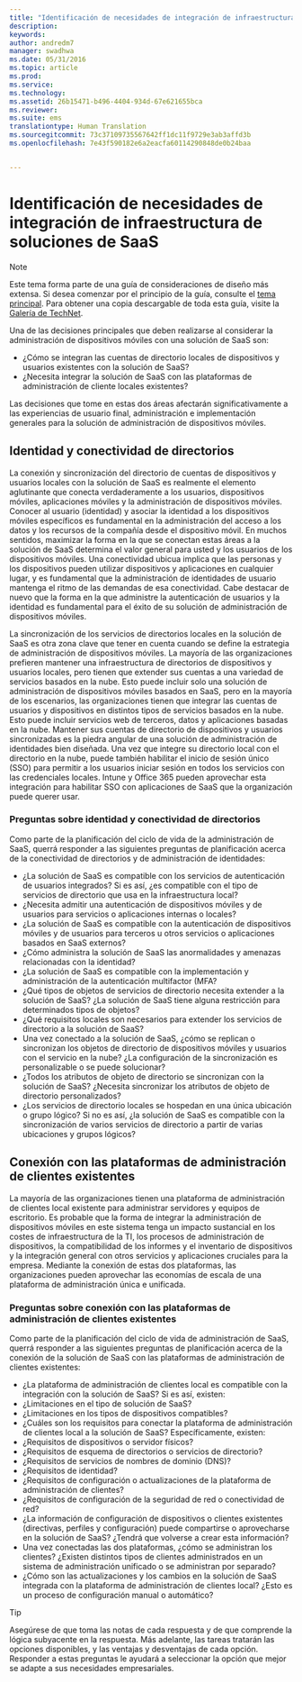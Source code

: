 ```yaml
---
title: "Identificación de necesidades de integración de infraestructura de soluciones de SaaS"
description: 
keywords: 
author: andredm7
manager: swadhwa
ms.date: 05/31/2016
ms.topic: article
ms.prod: 
ms.service: 
ms.technology: 
ms.assetid: 26b15471-b496-4404-934d-67e621655bca
ms.reviewer: 
ms.suite: ems
translationtype: Human Translation
ms.sourcegitcommit: 73c37109735567642ff1dc11f9729e3ab3affd3b
ms.openlocfilehash: 7e43f590182e6a2eacfa60114290848de0b24baa


---
```


# Identificación de necesidades de integración de infraestructura de soluciones de SaaS

>[!NOTE]
>Este tema forma parte de una guía de consideraciones de diseño más extensa. Si desea comenzar por el principio de la guía, consulte el [tema principal](mdm-design-considerations-guide.md). Para obtener una copia descargable de toda esta guía, visite la [Galería de TechNet](https://gallery.technet.microsoft.com/Mobile-Device-Management-7d401582).

Una de las decisiones principales que deben realizarse al considerar la administración de dispositivos móviles con una solución de SaaS son:

- ¿Cómo se integran las cuentas de directorio locales de dispositivos y usuarios existentes con la solución de SaaS?
- ¿Necesita integrar la solución de SaaS con las plataformas de administración de cliente locales existentes?

Las decisiones que tome en estas dos áreas afectarán significativamente a las experiencias de usuario final, administración e implementación generales para la solución de administración de dispositivos móviles.

## Identidad y conectividad de directorios

La conexión y sincronización del directorio de cuentas de dispositivos y usuarios locales con la solución de SaaS es realmente el elemento aglutinante que conecta verdaderamente a los usuarios, dispositivos móviles, aplicaciones móviles y la administración de dispositivos móviles. Conocer al usuario (identidad) y asociar la identidad a los dispositivos móviles específicos es fundamental en la administración del acceso a los datos y los recursos de la compañía desde el dispositivo móvil. En muchos sentidos, maximizar la forma en la que se conectan estas áreas a la solución de SaaS determina el valor general para usted y los usuarios de los dispositivos móviles.  Una conectividad ubicua implica que las personas y los dispositivos pueden utilizar dispositivos y aplicaciones en cualquier lugar, y es fundamental que la administración de identidades de usuario mantenga el ritmo de las demandas de esa conectividad. Cabe destacar de nuevo que la forma en la que administre la autenticación de usuarios y la identidad es fundamental para el éxito de su solución de administración de dispositivos móviles.

La sincronización de los servicios de directorios locales en la solución de SaaS es otra zona clave que tener en cuenta cuando se define la estrategia de administración de dispositivos móviles. La mayoría de las organizaciones prefieren mantener una infraestructura de directorios de dispositivos y usuarios locales, pero tienen que extender sus cuentas a una variedad de servicios basados en la nube. Esto puede incluir solo una solución de administración de dispositivos móviles basados en SaaS, pero en la mayoría de los escenarios, las organizaciones tienen que integrar las cuentas de usuarios y dispositivos en distintos tipos de servicios basados en la nube. Esto puede incluir servicios web de terceros, datos y aplicaciones basadas en la nube. Mantener sus cuentas de directorio de dispositivos y usuarios sincronizadas es la piedra angular de una solución de administración de identidades bien diseñada. Una vez que integre su directorio local con el directorio en la nube, puede también habilitar el inicio de sesión único (SSO) para permitir a los usuarios iniciar sesión en todos los servicios con las credenciales locales. <token>Intune</token> y Office 365 pueden aprovechar esta integración para habilitar SSO con aplicaciones de SaaS que la organización puede querer usar.

### Preguntas sobre identidad y conectividad de directorios

Como parte de la planificación del ciclo de vida de la administración de SaaS, querrá responder a las siguientes preguntas de planificación acerca de la conectividad de directorios y de administración de identidades:

- ¿La solución de SaaS es compatible con los servicios de autenticación de usuarios integrados? Si es así, ¿es compatible con el tipo de servicios de directorio que usa en la infraestructura local?
- ¿Necesita admitir una autenticación de dispositivos móviles y de usuarios para servicios o aplicaciones internas o locales?
- ¿La solución de SaaS es compatible con la autenticación de dispositivos móviles y de usuarios para terceros u otros servicios o aplicaciones basados en SaaS externos?
- ¿Cómo administra la solución de SaaS las anormalidades y amenazas relacionadas con la identidad?
- ¿La solución de SaaS es compatible con la implementación y administración de la autenticación multifactor (MFA?
- ¿Qué tipos de objetos de servicios de directorio necesita extender a la solución de SaaS? ¿La solución de SaaS tiene alguna restricción para determinados tipos de objetos?
- ¿Qué requisitos locales son necesarios para extender los servicios de directorio a la solución de SaaS?
- Una vez conectado a la solución de SaaS, ¿cómo se replican o sincronizan los objetos de directorio de dispositivos móviles y usuarios con el servicio en la nube? ¿La configuración de la sincronización es personalizable o se puede solucionar?
- ¿Todos los atributos de objeto de directorio se sincronizan con la solución de SaaS? ¿Necesita sincronizar los atributos de objeto de directorio personalizados?
- ¿Los servicios de directorio locales se hospedan en una única ubicación o grupo lógico? Si no es así, ¿la solución de SaaS es compatible con la sincronización de varios servicios de directorio a partir de varias ubicaciones y grupos lógicos?

## Conexión con las plataformas de administración de clientes existentes

La mayoría de las organizaciones tienen una plataforma de administración de clientes local existente para administrar servidores y equipos de escritorio. Es probable que la forma de integrar la administración de dispositivos móviles en este sistema tenga un impacto sustancial en los costes de infraestructura de la TI, los procesos de administración de dispositivos, la compatibilidad de los informes y el inventario de dispositivos y la integración general con otros servicios y aplicaciones cruciales para la empresa. Mediante la conexión de estas dos plataformas, las organizaciones pueden aprovechar las economías de escala de una plataforma de administración única e unificada.

### Preguntas sobre conexión con las plataformas de administración de clientes existentes

Como parte de la planificación del ciclo de vida de administración de SaaS, querrá responder a las siguientes preguntas de planificación acerca de la conexión de la solución de SaaS con las plataformas de administración de clientes existentes:

- ¿La plataforma de administración de clientes local es compatible con la integración con la solución de SaaS? Si es así, existen:
 - ¿Limitaciones en el tipo de solución de SaaS?
 - ¿Limitaciones en los tipos de dispositivos compatibles?
- ¿Cuáles son los requisitos para conectar la plataforma de administración de clientes local a la solución de SaaS? Específicamente, existen:
 - ¿Requisitos de dispositivos o servidor físicos?
 - ¿Requisitos de esquema de directorios o servicios de directorio?
 - ¿Requisitos de servicios de nombres de dominio (DNS)?
 - ¿Requisitos de identidad?
 - ¿Requisitos de configuración o actualizaciones de la plataforma de administración de clientes?
 - ¿Requisitos de configuración de la seguridad de red o conectividad de red?
- ¿La información de configuración de dispositivos o clientes existentes (directivas, perfiles y configuración) puede compartirse o aprovecharse en la solución de SaaS? ¿Tendrá que volverse a crear esta información?
- Una vez conectadas las dos plataformas, ¿cómo se administran los clientes? ¿Existen distintos tipos de clientes administrados en un sistema de administración unificado o se administran por separado?
- ¿Cómo son las actualizaciones y los cambios en la solución de SaaS integrada con la plataforma de administración de clientes local? ¿Esto es un proceso de configuración manual o automático?

>[!TIP]
>Asegúrese de que toma las notas de cada respuesta y de que comprende la lógica subyacente en la respuesta. Más adelante, las tareas tratarán las opciones disponibles, y las ventajas y desventajas de cada opción.  Responder a estas preguntas le ayudará a seleccionar la opción que mejor se adapte a sus necesidades empresariales.


<!--HONumber=Jul16_HO3-->


